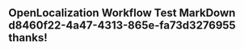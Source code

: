 <properties
ms.topic="hero-topic"
ms.test1="hero-topic"
ms.test2="test"/>


## OpenLocalization Workflow Test MarkDown d8460f22-4a47-4313-865e-fa73d3276955 thanks!



<!--HONumber=Jul16_HO4-->


